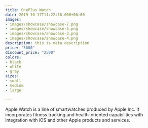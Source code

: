 ```yaml
---
title: OnePlus Watch
date: 2019-10-17T11:22:16.000+06:00
images:
- images/showcase/showcase-7.png
- images/showcase/showcase-5.png
- images/showcase/showcase-3.png
- images/showcase/showcase-4.png
description: this is meta description
price: "3000"
discount_price: "2500"
colors:
- black
- white
- gray
sizes:
- small
- medium
- large

---
```

Apple Watch is a line of smartwatches produced by Apple Inc. It incorporates fitness tracking and health-oriented capabilities with integration with iOS and other Apple products and services.